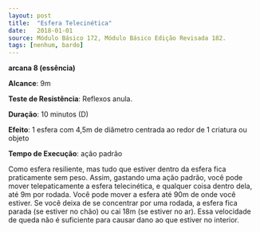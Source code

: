 ```yaml
---
layout: post
title:  "Esfera Telecinética"
date:   2018-01-01
source: Módulo Básico 172, Módulo Básico Edição Revisada 182.
tags: [nenhum, bardo]
---
```


**arcana 8 (essência)**

**Alcance**: 9m

**Teste de Resistência**: Reflexos anula.

**Duração**: 10 minutos (D)

**Efeito**: 1 esfera com 4,5m de diâmetro centrada ao redor de 1 criatura ou objeto

**Tempo de Execução**: ação padrão

Como esfera resiliente, mas tudo que estiver dentro da esfera fica praticamente sem peso. Assim, gastando uma ação padrão, você pode mover telepaticamente a esfera telecinética, e qualquer coisa dentro dela, até 9m por rodada. Você pode mover a esfera até 90m de onde você estiver.
Se você deixa de se concentrar por uma rodada, a esfera fica parada (se estiver no chão) ou cai 18m (se estiver no ar). Essa velocidade de queda não é suficiente para causar dano ao que estiver no interior.
